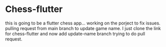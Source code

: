 # Chess-flutter
this is going to be a flutter chess app... working on the porject to fix issues.
pulling request from main branch to update game name.
I just clone the link for chess-flutter and now add update-name branch 
trying to do pull request.

